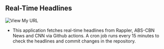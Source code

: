 ## Real-Time Headlines

![View My URL](https://github.com/rsandagon/cron-scheduler-pafy/workflows/View%20My%20URL/badge.svg)

* This application fetches real-time headlines from Rappler, ABS-CBN News and CNN via Github actions. 
A cron job runs every 15 minutes to check the headlines and commit changes in the repository.


<div style="text-align:center"><a href="https://rsandagon.github.io/real-time-headliner/><img src="https://raw.githubusercontent.com/rsandagon/real-time-headliner/master/realTime.jpg" /></a></div>

